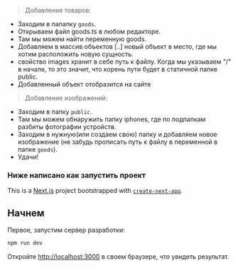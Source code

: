> Добавление товаров:
- Заходим в папапку ```goods```.
- Открываем файл goods.ts в любом редакторе.
- Там мы можем найти переменную goods.
- Добавляем в массив объектов [..] новый объект в место, где мы хотим расположить новую сущность.
- свойство images хранит в себе путь к файлу. Когда мы указываем "/" в начале, то это значит, что корень пути будет в статичной папке public.
- Добавленный объект отобразится на сайте

> Добавление изображений:
- Заходим в папку ```public```.
- Там мы можем обнаружить папку iphones, где по подпапкам разбиты фотографии устройств.
- Заходим в нужную(или создаем свою) папку и добавляем новое изображение (не забудь прописать путь к файлу в переменной в папке ```goods```).
- Удачи!

### Ниже написано как запустить проект ###

This is a [Next.js](https://nextjs.org) project bootstrapped with [`create-next-app`](https://nextjs.org/docs/pages/api-reference/create-next-app).

## Начнем

Первое, запустим сервер разработки:

```bash
npm run dev
```

Откройте [http://localhost:3000](http://localhost:3000) в своем браузере, что увидеть результат.